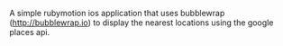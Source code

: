 A simple rubymotion ios application that uses bubblewrap (http://bubblewrap.io) to display the nearest locations using the google places api.
